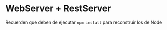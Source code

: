 # WebServer + RestServer

Recuerden que deben de ejecutar `npm install` para reconstruir los
de Node
